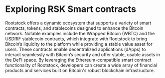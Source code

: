 # Exploring RSK Smart contracts

Rootstock offers a dynamic ecosystem that supports a variety of smart contracts, tokens, and stablecoins designed to enhance the Bitcoin network. Notable examples include the Wrapped Bitcoin (WBTC) and the USDRIF stablecoin contracts, which integrate with Rootstock to bring Bitcoin’s liquidity to the platform while providing a stable value asset for users. These contracts enable decentralized applications (dApps) to interact seamlessly with Bitcoin’s security and offer stable, usable assets in the DeFi space. By leveraging the Ethereum-compatible smart contract functionality of Rootstock, developers can create a wide array of financial products and services built on Bitcoin's robust blockchain infrastructure.
